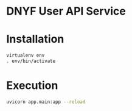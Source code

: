 # DNYF User API Service

# Installation

```bash
virtualenv env
. env/bin/activate
```

# Execution

```bash
uvicorn app.main:app --reload
```


